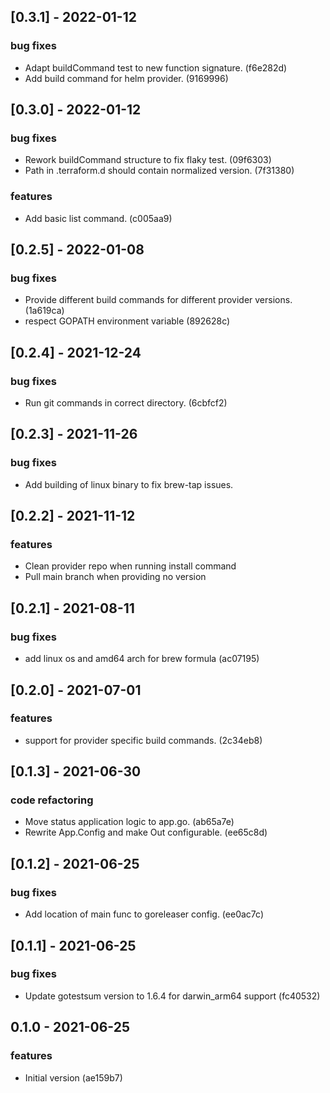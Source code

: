 
<a name="0.3.1"></a>
## [0.3.1] - 2022-01-12
### bug fixes
- Adapt buildCommand test to new function signature. (f6e282d)
- Add build command for helm provider. (9169996)


<a name="0.3.0"></a>
## [0.3.0] - 2022-01-12
### bug fixes
- Rework buildCommand structure to fix flaky test. (09f6303)
- Path in .terraform.d should contain normalized version. (7f31380)

### features
- Add basic list command. (c005aa9)


<a name="0.2.5"></a>
## [0.2.5] - 2022-01-08
### bug fixes
- Provide different build commands for different provider versions. (1a619ca)
- respect GOPATH environment variable (892628c)


<a name="0.2.4"></a>
## [0.2.4] - 2021-12-24
### bug fixes
- Run git commands in correct directory. (6cbfcf2)


<a name="0.2.3"></a>
## [0.2.3] - 2021-11-26
### bug fixes
 - Add building of linux binary to fix brew-tap issues.

<a name="0.2.2"></a>
## [0.2.2] - 2021-11-12
### features
 - Clean provider repo when running install command
 - Pull main branch when providing no version

<a name="0.2.1"></a>
## [0.2.1] - 2021-08-11
### bug fixes
- add linux os and amd64 arch for brew formula (ac07195)


<a name="0.2.0"></a>
## [0.2.0] - 2021-07-01
### features
- support for provider specific build commands. (2c34eb8)


<a name="0.1.3"></a>
## [0.1.3] - 2021-06-30
### code refactoring
- Move status application logic to app.go. (ab65a7e)
- Rewrite App.Config and make Out configurable. (ee65c8d)


<a name="0.1.2"></a>
## [0.1.2] - 2021-06-25
### bug fixes
- Add location of main func to goreleaser config. (ee0ac7c)


<a name="0.1.1"></a>
## [0.1.1] - 2021-06-25
### bug fixes
- Update gotestsum version to 1.6.4 for darwin_arm64 support (fc40532)


<a name="0.1.0"></a>
## 0.1.0 - 2021-06-25
### features
- Initial version (ae159b7)

